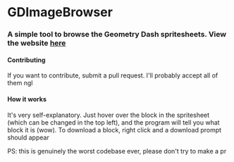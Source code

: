 # GDImageBrowser
### A simple tool to browse the Geometry Dash spritesheets. View the website [here](https://undefined06855.github.io/GDImageBrowser/)

#### Contributing
If you want to contribute, submit a pull request. I'll probably accept all of them ngl

#### How it works
It's very self-explanatory. Just hover over the block in the spritesheet (which can be changed in the top left), and the program will tell you what block it is (wow). To download a block, right click and a download prompt should appear

PS: this is genuinely the worst codebase ever, please don't try to make a pr
